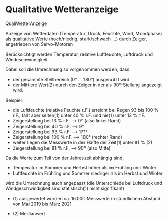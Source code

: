 # Qualitative Wetteranzeige
QualiWetterAnzeige

Anzeige von Wetterdaten (Temperatur, Druck, Feuchte, Wind, Mondphase) als qualitative Werte (hoch/niedrig, stark/schwach ...) durch Zeiger, angetrieben von Servo-Motoren

Berücksichtigt werden Temperatur, relative Luftfeuchte, Luftdruck und Windeschwindigkeit

Dabei soll die Umrechnung so vorgenommen werden, dass 
  -   der gesammte Stellbereich (0° ... 180°) ausgenutzt wird
  -   der Mittlere Wert(2)  durch den Zeiger in der als 90°-Stellung angezeigt wird.
 
 Beispiel:

 * die Luftfeuchte (relative Feuchte r.F.) erreicht bei Regen 93 bis 100 % r.F., fällt aber selten(1) unter 40 % r.F. und nie(1) unter 13 % r.F.
 * Zeigerstellung bei  13 % r.F. -->   0° (also linker Rand)
 * Zeigerstellung bei  40 % r.F. -->   9°
 * Zeigerstellung bei  93 % r.F. --> 171°
 * Zeigerstellung bei 100 % r.F. --> 180° (rechter Rand)
 * weiter liegen die Messwerte in der Hälfte der Zeit(1) unter 81 % (2)
 * Zeigerstellung bei  81 % r.F. -->  90° (also Mitte)

Da die Werte zum Teil von der Jahreszeit abhängig sind, 
 -    Temperatur im Sommer und Herbst höher als im Frühling und Winter
 -    Luftfeuchte im Frühling und Sommer niedriger als im Herbst und Winter

wird die Umrechnung auch angepasst (die Unterschiede bei Luftdruck und Windgeschwindigkeit sind statistisch(1) nicht signifikant)

* (1) ausgewertet wurden ca. 16.000 Messwerte in stündlichem Abstand von Mai 2019 bis März 2021
- (2) Medianwert 
